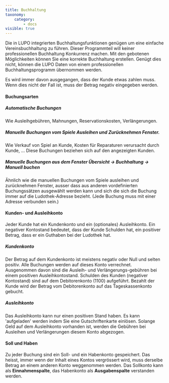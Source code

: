 ```yaml
---
title: Buchhaltung
taxonomy:
    category:
        - docs
visible: true
---
```


Die in LUPO integrierten Buchhaltungsfunktionen genügen um eine einfache Vereinsbuchhaltung zu führen. Dieser Programmteil will keiner professionellen Buchhaltung Konkurrenz machen. Mit den gebotenen Möglichkeiten können Sie eine korrekte Buchhaltung erstellen. Genügt dies nicht, können die LUPO Daten von einem professionellen Buchhaltungsprogramm übernommen werden.

Es wird immer davon ausgegangen, dass der Kunde etwas zahlen muss. Wenn dies nicht der Fall ist, muss der Betrag negativ eingegeben werden.

#### Buchungsarten

##### Automatische Buchungen

Wie Ausleihgebühren, Mahnungen, Reservationskosten, Verlängerungen.

##### Manuelle Buchungen vom Spiele Ausleihen und Zurücknehmen Fenster.

Wie Verkauf von Spiel an Kunde, Kosten für Reparaturen verursacht durch Kunde, ... Diese Buchungen beziehen sich auf den angezeigten Kunden.

##### Manuelle Buchungen aus dem Fenster **Übersicht → Buchhaltung → Manuell buchen**

Ähnlich wie die manuellen Buchungen vom Spiele ausleihen und zurücknehmen Fenster, ausser dass aus anderen vordefinierten Buchungssätzen ausgewählt werden kann und sich die sich die Buchung immer auf die Ludothek-Adresse bezieht. (Jede Buchung muss mit einer Adresse verbunden sein.)

#### Kunden- und Ausleihkonto

Jeder Kunde hat ein Kundenkonto und ein (optionales) Ausleihkonto. Ein negativer Kontostand bedeutet, dass der Kunde Schulden hat, ein positiver Betrag, dass er ein Guthaben bei der Ludothek hat.

##### Kundenkonto

Der Betrag auf dem Kundenkonto ist meistens negativ oder Null und selten positiv. Alle Buchungen werden auf dieses Konto verrechnet. Ausgenommen davon sind die Ausleih- und Verlängerungs-gebühren bei einem positiven Ausleihkontostand. Schulden des Kunden (negativer Kontostand) sind auf dem Debitorenkonto (1100) aufgeführt. Bezahlt der Kunde wird der Betrag vom Debitorenkonto auf das Tageskassenkonto gebucht.

##### Ausleihkonto

Das Ausleihkonto kann nur einen positiven Stand haben. Es kann 'aufgeladen' werden indem Sie eine Gutschriftenkarte einlösen. Solange Geld auf dem Ausleihkonto vorhanden ist, werden die Gebühren bei Ausleihen und Verlängerungen diesem Konto abgezogen.

#### Soll und Haben

Zu jeder Buchung sind ein Soll- und ein Habenkonto gespeichert. Das heisst, immer wenn der Inhalt eines Kontos vergrössert wird, muss derselbe Betrag an einem anderen Konto weggenommen werden. Das Sollkonto kann als **Einnahmenspalte**, das Habenkonto als **Ausgabenspalte** verstanden werden.

